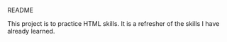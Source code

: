 README

This project is to practice HTML skills. It is a refresher of the skills I have already learned.
